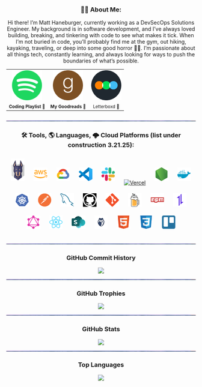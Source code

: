 <div align="center">
<!--
These graphics are served from this OS app: https://gh-stats-gen.vercel.app/
-->

### 👨‍💻 About Me:
Hi there! I’m Matt Haneburger, currently working as a DevSecOps Solutions Engineer. My background is in software development, and I’ve always loved building, breaking, and tinkering with code to see what makes it tick. When I’m not buried in code, you’ll probably find me at the gym, out hiking, kayaking, traveling, or deep into some good horror 🧟‍♂️. I’m passionate about all things tech, constantly learning, and always looking for ways to push the boundaries of what’s possible.

<table border="0" cellspacing="0" cellpadding="0">
  <tr>
    <td align="center">
      <a href="https://open.spotify.com/playlist/2YBqtTtS707EHeKQyoArsU?utm_source=generator" target="_blank" rel="noopener noreferrer">
        <img src="https://github.com/matthaneburger/matthaneburger/blob/main/images/techIcons/spotify.svg" width="80" height="80" alt="Spotify Playlist" />
      </a>
      <br/>
      <sub><b>Coding Playlist 💚</b></sub>
    </td>
    <td align="center">
      <a href="https://www.goodreads.com/user/show/170154238-matt-haneburger" target="_blank" rel="noopener noreferrer">
        <img src="https://github.com/matthaneburger/matthaneburger/blob/main/images/techIcons/goodreads.png" width="80" height="80" alt="Goodreads Profile" />
      </a>
      <br/>
      <sub><b>My Goodreads 📕</b></sub>
    </td>
    <td align="center">
      <a href="https://letterboxd.com/iHaneburglar/" target="_blank" rel="noopener noreferrer">
        <img src="https://github.com/matthaneburger/matthaneburger/blob/main/images/techIcons/letterboxd.svg" width="80" height="80" alt="Letterboxd" />
      </a>
      <br/>
      <sub><b></b>Letterboxd 🍿</b></sub>
    </td>
  </tr>
</table>

<img src="images/waves.gif" height="2" width="100%">

### 🛠️ Tools, 🌎 Languages, 🌩️ Cloud Platforms (list under construction 3.21.25):
<a href="https://snyk.io/" target="_blank"><img title="Snyk" width="36px" src="https://github.com/matthaneburger/matthaneburger/blob/main/images/techIcons/snyk.svg" style="padding: 10px;" /></a>
<a href="https://aws.amazon.com/" target="_blank"><img title="Amazon Web Services" width="36px" src="https://github.com/matthaneburger/matthaneburger/blob/main/images/techIcons/aws.svg" style="padding: 10px;" /></a>
<a href="https://cloud.google.com/" target="_blank"><img title="Google Cloud Platform" width="36px" src="https://github.com/matthaneburger/matthaneburger/blob/main/images/techIcons/googlecloud.svg" style="padding: 10px;" /></a>
<a href="https://code.visualstudio.com/" target="_blank"><img title="Visual Studio Code" width="36px" src="https://github.com/matthaneburger/matthaneburger/blob/main/images/techIcons/vscode-original.svg" style="padding: 10px;" /></a>
<a href="https://slack.com/" target="_blank"><img title="Slack" width="36px" src="https://github.com/matthaneburger/matthaneburger/blob/main/images/techIcons/slack-original.svg" style="padding: 10px;" /></a>
<a href="https://vercel.com/" target="_blank"><img title="Vercel" width="36px" src="https://github.com/matthaneburger/matthaneburger/blob/main/images/techIcons/vercel.ico" style="padding: 10px;" /></a>
<a href="https://nodejs.org/" target="_blank"><img title="Node.js" width="36px" src="https://github.com/matthaneburger/matthaneburger/blob/main/images/techIcons/nodejs-original.svg" style="padding: 10px;" /></a>
<a href="https://www.docker.com/" target="_blank"><img title="Docker" width="36px" src="https://github.com/matthaneburger/matthaneburger/blob/main/images/techIcons/docker-plain.svg" style="padding: 10px;" /></a>
<a href="https://kubernetes.io" target="_blank"><img title="Kubernetes" width="36px" src="https://github.com/matthaneburger/matthaneburger/blob/main/images/techIcons/kubernetes-plain.svg" style="padding: 10px;" /></a>
<a href="https://www.postman.com/" target="_blank"><img title="Postman" width="36px" src="https://github.com/matthaneburger/matthaneburger/blob/main/images/techIcons/postman-original.svg" style="padding: 10px;" /></a>
<a href="https://www.mysql.com/" target="_blank"><img title="MySQL" width="36px" src="https://github.com/matthaneburger/matthaneburger/blob/main/images/techIcons/mysql-original.svg" style="padding: 10px;" /></a>
<a href="https://github.com/" target="_blank"><img title="GitHub" width="36px" src="https://github.com/matthaneburger/matthaneburger/blob/main/images/techIcons/github_icon.png" style="padding: 10px;" /></a>
<a href="https://git-scm.com/" target="_blank"><img title="Git" width="36px" src="https://github.com/matthaneburger/matthaneburger/blob/main/images/techIcons/git-original.svg" style="padding: 10px;" /></a>
<a href="https://brew.sh/" target="_blank"><img title="Homebrew" width="36px" src="https://github.com/matthaneburger/matthaneburger/blob/main/images/techIcons/homebrew-original.svg" style="padding: 10px;" /></a>
<a href="https://www.npmjs.com/" target="_blank"><img title="Node Package Manager" width="36px" src="https://github.com/matthaneburger/matthaneburger/blob/main/images/techIcons/npm-original-wordmark.svg" style="padding: 10px;" /></a>
<a href="https://axios-http.com/" target="_blank"><img title="Axios HTTP" width="36px" src="https://github.com/matthaneburger/matthaneburger/blob/main/images/techIcons/axios-plain.svg" style="padding: 10px;" /></a>
<a href="https://graphql.org/" target="_blank"><img title="GraphQL" width="36px" src="https://github.com/matthaneburger/matthaneburger/blob/main/images/techIcons/graphql-plain.svg" style="padding: 10px;" /></a>
<a href="https://reactjs.org/" target="_blank"><img title="React" width="36px" src="https://github.com/matthaneburger/matthaneburger/blob/main/images/techIcons/react-original.svg" style="padding: 10px;" /></a>
<a href="https://sharepoint.com/" target="_blank"><img title="SharePoint" width="36px" src="https://github.com/matthaneburger/matthaneburger/blob/main/images/techIcons/ms-sharepoint.svg" style="padding: 10px;" /></a>
<a href="https://gitguardian.com/" target="_blank"><img title="GitGuardian" width="36px" src="https://github.com/matthaneburger/matthaneburger/blob/main/images/techIcons/gitguardian.png" style="padding: 10px;" /></a>
<a href="https://html5up.net/" target="_blank"><img title="HTML5" width="36px" src="https://github.com/matthaneburger/matthaneburger/blob/main/images/techIcons/HTML5.svg" style="padding: 10px;" /></a>
<a href="https://css3.com/" target="_blank"><img title="CSS3" width="36px" src="https://github.com/matthaneburger/matthaneburger/blob/main/images/techIcons/CSS3.svg" style="padding: 10px;" /></a>
<a href="https://trello.com/" target="_blank"><img title="Trello" width="36px" src="https://github.com/matthaneburger/matthaneburger/blob/main/images/techIcons/Trello.svg" style="padding: 10px;" /></a>

<img src="images/waves.gif" height="2" width="100%">

### GitHub Commit History

<img src="https://github-readme-activity-graph.vercel.app/graph?username=matthaneburger&theme=react-dark&hide_title=true&line=39D353&color=39D353">

<img src="images/waves.gif" height="2" width="100%">

### GitHub Trophies
<img src="https://github-profile-trophy.vercel.app/?username=matthaneburger&theme=tokyonight&no-frame=true&row=1&column=4&rank=SSS,SS,S,AAA,AA,A,B" width="700px">

<img src="images/waves.gif" height="2" width="100%">

### GitHub Stats

<img src="https://github-readme-stats.vercel.app/api?username=matthaneburger&theme=nightowl&show_icons=true&hide_border=false&count_private=true&rank_icon=github&hide_title=true" width="500px"/>

<img src="images/waves.gif" height="2" width="100%">

### Top Languages

<img src="https://github-readme-stats.vercel.app/api/top-langs/?username=matthaneburger&theme=tokyonight&show_icons=true&hide_border=false&layout=compact&hide_title=true" width="700px">
